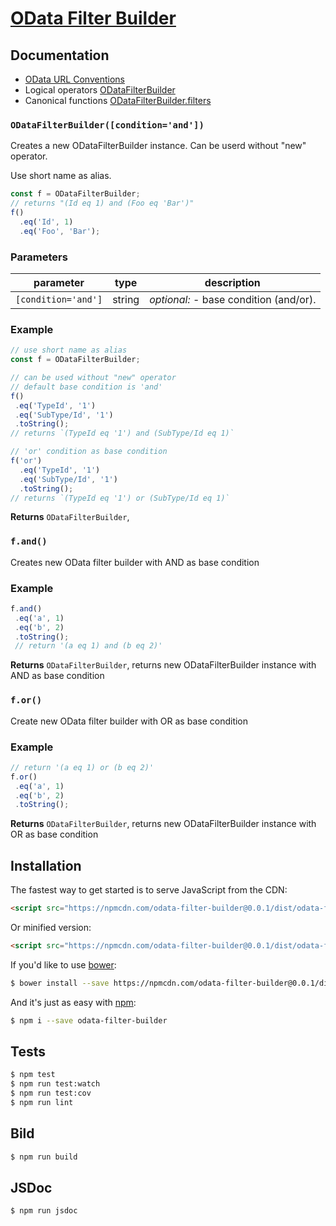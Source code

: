 # [OData Filter Builder](https://htmlpreview.github.io/?https://github.com/bodia-uz/odata-filter-builder/blob/master/jsdoc/index.html)

## Documentation
* [OData URL Conventions](http://docs.oasis-open.org/odata/odata/v4.0/errata02/os/complete/part2-url-conventions/odata-v4.0-errata02-os-part2-url-conventions-complete.html)
* Logical operators [ODataFilterBuilder](https://htmlpreview.github.io/?https://github.com/bodia-uz/odata-filter-builder/blob/master/jsdoc/ODataFilterBuilder.html)
* Canonical functions [ODataFilterBuilder.filters](https://htmlpreview.github.io/?https://github.com/bodia-uz/odata-filter-builder/blob/master/jsdoc/ODataFilterBuilder.js.html)

### `ODataFilterBuilder([condition='and'])`

Creates a new ODataFilterBuilder instance.
Can be userd without "new" operator.

Use short name as alias.
```js
const f = ODataFilterBuilder;
// returns "(Id eq 1) and (Foo eq 'Bar')"
f()
  .eq('Id', 1)
  .eq('Foo', 'Bar');
```

### Parameters

| parameter           | type   | description                            |
| ------------------- | ------ | -------------------------------------- |
| `[condition='and']` | string | _optional:_ - base condition (and/or). |


### Example

```js
// use short name as alias
const f = ODataFilterBuilder;
```
```js
// can be used without "new" operator
// default base condition is 'and'
f()
 .eq('TypeId', '1')
 .eq('SubType/Id', '1')
 .toString();
// returns `(TypeId eq '1') and (SubType/Id eq 1)`
```
```js
// 'or' condition as base condition
f('or')
  .eq('TypeId', '1')
  .eq('SubType/Id', '1')
  .toString();
// returns `(TypeId eq '1') or (SubType/Id eq 1)`
```


**Returns** `ODataFilterBuilder`, 


### `f.and()`

Creates new OData filter builder with AND as base condition

### Example

```js
f.and()
 .eq('a', 1)
 .eq('b', 2)
 .toString();
 // return '(a eq 1) and (b eq 2)'
```


**Returns** `ODataFilterBuilder`, returns new ODataFilterBuilder instance with AND as base condition


### `f.or()`

Create new OData filter builder with OR as base condition

### Example

```js
// return '(a eq 1) or (b eq 2)'
f.or()
 .eq('a', 1)
 .eq('b', 2)
 .toString();
```


**Returns** `ODataFilterBuilder`, returns new ODataFilterBuilder instance with OR as base condition


## Installation

The fastest way to get started is to serve JavaScript from the CDN:

```html
<script src="https://npmcdn.com/odata-filter-builder@0.0.1/dist/odata-filter-builder.js"></script>
```

Or minified version:

```html
<script src="https://npmcdn.com/odata-filter-builder@0.0.1/dist/odata-filter-builder.min.js"></script>
```

If you'd like to use [bower](http://bower.io):

```sh
$ bower install --save https://npmcdn.com/odata-filter-builder@0.0.1/dist/odata-filter-builder.js --save
```
And it's just as easy with [npm](http://npmjs.com):

```sh
$ npm i --save odata-filter-builder
```

## Tests

```sh
$ npm test
$ npm run test:watch
$ npm run test:cov
$ npm run lint
```

## Bild

```sh
$ npm run build
```

## JSDoc

```sh
$ npm run jsdoc
```



